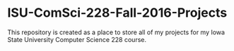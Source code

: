 # ISU-ComSci-228-Fall-2016-Projects

This repository is created as a place to store all of my projects for my Iowa State University Computer Science 228 course.
